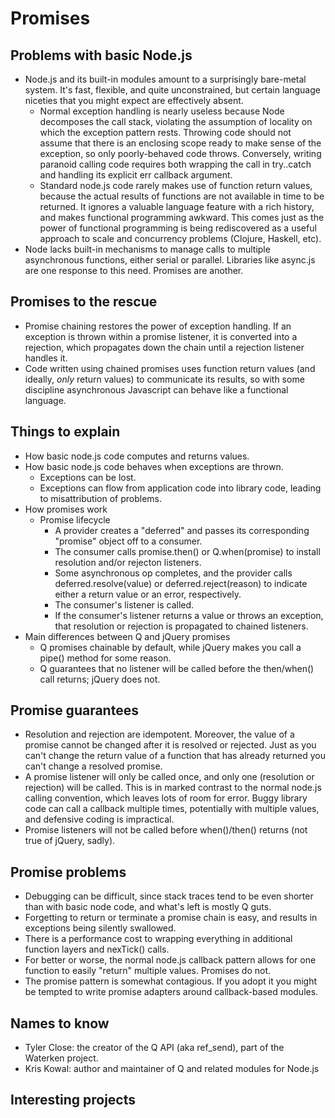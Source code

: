 
# Promises

## Problems with basic Node.js
* Node.js and its built-in modules amount to a surprisingly bare-metal system. It's fast, flexible, and quite unconstrained, but certain language niceties that you might expect are effectively absent.
	* Normal exception handling is nearly useless because Node decomposes the call stack, violating the assumption of locality on which the exception pattern rests. Throwing code should not assume that there is an enclosing scope ready to make sense of the exception, so only poorly-behaved code throws. Conversely, writing paranoid calling code requires both wrapping the call in try..catch and handling its explicit err callback argument. 
	* Standard node.js code rarely makes use of function return values, because the actual results of functions are not available in time to be returned. It ignores a valuable language feature with a rich history, and makes functional programming awkward. This comes just as the power of functional programming is being rediscovered as a useful approach to scale and concurrency problems (Clojure, Haskell, etc).
* Node lacks built-in mechanisms to manage calls to multiple asynchronous functions, either serial or parallel. Libraries like async.js are one response to this need. Promises are another.

## Promises to the rescue
* Promise chaining restores the power of exception handling. If an exception is thrown within a promise listener, it is converted into a rejection, which propagates down the chain until a rejection listener handles it. 
* Code written using chained promises uses function return values (and ideally, *only* return values) to communicate its results, so with some discipline asynchronous Javascript can behave like a functional language.

## Things to explain
* How basic node.js code computes and returns values. 
* How basic node.js code behaves when exceptions are thrown.
	* Exceptions can be lost.
	* Exceptions can flow from application code into library code, leading to misattribution of problems.
* How promises work
	* Promise lifecycle
		* A provider creates a "deferred" and passes its corresponding "promise" object off to a consumer.
		* The consumer calls promise.then() or Q.when(promise) to install resolution and/or rejecton listeners.
		* Some asynchronous op completes, and the provider calls deferred.resolve(value) or deferred.reject(reason) to indicate either a return value or an error, respectively.
		* The consumer's listener is called.
		* If the consumer's listener returns a value or throws an exception, that resolution or rejection is propagated to chained listeners.
* Main differences between Q and jQuery promises
	* Q promises chainable by default, while jQuery makes you call a pipe() method for some reason.
	* Q guarantees that no listener will be called before the then/when() call returns; jQuery does not.
	
## Promise guarantees
* Resolution and rejection are idempotent. Moreover, the value of a promise cannot be changed after it is resolved or rejected. Just as you can't change the return value of a function that has already returned you can't change a resolved promise. 
* A promise listener will only be called once, and only one (resolution or rejection) will be called. This is in marked contrast to the normal node.js calling convention, which leaves lots of room for error. Buggy library code can call a callback multiple times, potentially with multiple values, and defensive coding is impractical.
* Promise listeners will not be called before when()/then() returns (not true of jQuery, sadly).

## Promise problems
* Debugging can be difficult, since stack traces tend to be even shorter than with basic node code, and what's left is mostly Q guts.
* Forgetting to return or terminate a promise chain is easy, and results in exceptions being silently swallowed.
* There is a performance cost to wrapping everything in additional function layers and nexTick() calls.
* For better or worse, the normal node.js callback pattern allows for one function to easily "return" multiple values. Promises do not.
* The promise pattern is somewhat contagious. If you adopt it you might be tempted to write promise adapters around callback-based modules.

## Names to know
* Tyler Close: the creator of the Q API (aka ref_send), part of the Waterken project.
* Kris Kowal: author and maintainer of Q and related modules for Node.js

## Interesting projects

